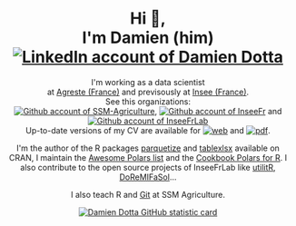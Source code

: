<h1 align="center">
  Hi 👋,
  </br>I'm Damien (him)
  </br>
  <a href="https://www.linkedin.com/in/damien-dotta-078a18101/">
    <img alt="LinkedIn account of Damien Dotta" src="https://shields.io/badge/LinkedIn-damiendotta-333?logo=linkedin&logoColor=white"/>
  </a>

</h1>
<p align="center">
  I'm working as a data scientist</br>
  at <a href="https://agreste.agriculture.gouv.fr/agreste-web/">Agreste (France)</a> and previsously at <a href="https://www.insee.fr/en/accueil">Insee (France)</a>.</br>
  See this organizations:</br>  
    <a href="https://github.com/SSM-Agriculture">
       <img alt="Github account of SSM-Agriculture" src="https://shields.io/badge/SSM-Agriculture-333?logo=github&logoColor=white"/></a>, 
    <a href="https://github.com/InseeFr">
       <img alt="Github account of InseeFr" src="https://shields.io/badge/InseeFr-333?logo=github&logoColor=white"/></a>
       and
    <a href="https://github.com/InseeFrLab">
       <img alt="Github account of InseeFrLab" src="https://shields.io/badge/InseeFrLab-333?logo=github&logoColor=white"/></a></br>
  Up-to-date versions of my CV are available for <a href="https://ddotta.github.io/CV/CV"><img alt="web"/></a> and 
  <a href="https://github.com/ddotta/CV/raw/print/CV.pdf"><img alt="pdf"/></a>.</p>
 
  <p align="center">I'm the author of the R packages <a href="https://github.com/ddotta/parquetize">parquetize</a> and <a href="https://github.com/ddotta/tablexlsx">tablexlsx</a> available on CRAN, I maintain the <a href="https://github.com/ddotta/awesome-polars">Awesome Polars list</a> and the <a href="https://github.com/ddotta/cookbook-rpolars"> Cookbook Polars for R</a>. I also contribute to the open source projects of InseeFrLab like <a href="https://github.com/InseeFrLab/utilitR">utilitR</a>, <a href="https://github.com/InseeFrLab/DoReMIFaSol">DoReMIFaSol</a>...</p>
   <p align="center">I also teach R and <a href="https://ssm-agriculture.github.io/formation-git">Git</a> at SSM Agriculture.</p>
  <p align="center"><a href="https://github.com/ddotta"><img alt="Damien Dotta GitHub statistic card", src="https://github-readme-stats.vercel.app/api?username=ddotta&theme=github_dark_dimmed&show_icons=true&count_private=true" /></a></p>
